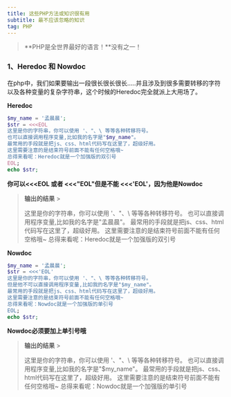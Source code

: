 ```yaml
---
title: 这些PHP方法或知识很有用
subtitle: 最不应该忽略的知识
tag: PHP
---
```


> **PHP是全世界最好的语言！**没有之一！

### 1、Heredoc 和 Nowdoc

在php中，我们如果要输出一段很长很长很长.....并且涉及到很多需要转移的字符以及各种变量的复杂字符串，这个时候的Heredoc完全就派上大用场了。

**Heredoc**

```php
$my_name = '孟晨晨';
$str = <<<EOL
这里是你的字符串，你可以使用 '、"、\ 等等各种转移符号。
也可以直接调用程序变量,比如我的名字是"$my_name"。
最常用的手段就是把js、css、html代码写在这里了，超级好用。
这里需要注意的是结束符号前面不能有任何空格哦~
总得来看呢：Heredoc就是一个加强版的双引号
EOL;
echo $str;
```

**你可以<<<EOL 或者 <<<"EOL"但是不能 <<<'EOL'，因为他是Nowdoc**

>**输出的结果** >
>
>这里是你的字符串，你可以使用 '、"、\ 等等各种转移符号。
>也可以直接调用程序变量,比如我的名字是"孟晨晨"。
>最常用的手段就是把js、css、html代码写在这里了，超级好用。
>这里需要注意的是结束符号前面不能有任何空格哦~
>总得来看呢：Heredoc就是一个加强版的双引号

**Nowdoc**

```php
$my_name = '孟晨晨';
$str = <<<'EOL'
这里是你的字符串，你可以使用 '、"、\ 等等各种转移符号。
但是他不可以直接调用程序变量,比如我的名字是"$my_name"。
最常用的手段就是把js、css、html代码写在这里了，超级好用。
这里需要注意的是结束符号前面不能有任何空格哦~
总得来看呢：Nowdoc就是一个加强版的单引号
EOL;
echo $str;
```

**Nowdoc必须要加上单引号哦**

> **输出的结果** >
>
> 这里是你的字符串，你可以使用 '、"、\ 等等各种转移符号。
> 也可以直接调用程序变量,比如我的名字是"$my_name"。
> 最常用的手段就是把js、css、html代码写在这里了，超级好用。
> 这里需要注意的是结束符号前面不能有任何空格哦~
> 总得来看呢：Nowdoc就是一个加强版的单引号
